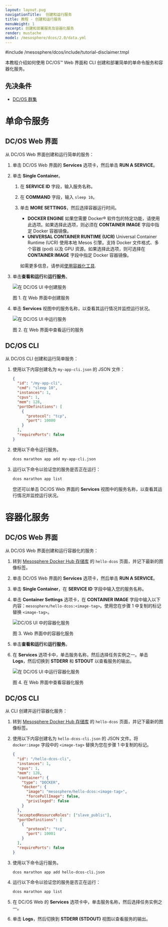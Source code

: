 ```yaml
---
layout: layout.pug
navigationTitle:  创建和运行服务
title: 教程 - 创建和运行服务
menuWeight: 1
excerpt: 创建和部署服务及容器化服务
render: mustache
model: /mesosphere/dcos/2.0/data.yml
---
```


#include /mesosphere/dcos/include/tutorial-disclaimer.tmpl

本教程介绍如何使用 DC/OS&trade; Web 界面和 CLI 创建和部署简单的单命令服务和容器化服务。

## 先决条件
- [DC/OS 群集](/mesosphere/dcos/cn/2.0/installing/)

# 单命令服务

## DC/OS Web 界面

从 DC/OS Web 界面创建和运行简单的服务：

1. 单击 DC/OS Web 界面的 **Services** 选项卡，然后单击 **RUN A SERVICE**。
1. 单击 **Single Container**。

   1. 在 **SERVICE ID** 字段，输入服务名称。
   1. 在 **COMMAND** 字段，输入 `sleep 10`。
   1. 单击 **MORE SETTINGS**，然后选择容器运行时间。

      - **DOCKER ENGINE** 如果您需要 Docker&reg; 软件包的特定功能，请使用此选项。如果选择此选项，则必须在 **CONTAINER IMAGE** 字段中指定 Docker 容器镜像。
      - **UNIVERSAL CONTAINER RUNTIME (UCR)** Universal Container Runtime (UCR) 使用本地 Mesos 引擎。支持 Docker 文件格式、多个容器 (pod) 以及 GPU 资源。如果选择此选项，则可选择在 **CONTAINER IMAGE** 字段中指定 Docker 容器镜像。

      如需更多信息，请参阅[使用容器化工具](/mesosphere/dcos/cn/2.0/deploying-services/containerizers/).

1. 单击**查看和运行**和**运行服务**。

    ![在 DC/OS UI 中创建服务](/mesosphere/dcos/cn/2.0/img/deploy-svs-ui.png)

    图 1. 在 Web 界面中创建服务

1. 单击 **Services** 视图中的服务名称，以查看其运行情况并监控运行状况。

    ![在 DC/OS UI 中运行服务](/mesosphere/dcos/cn/2.0/img/GUI-Services-Running_Services_View-1_12.png)

    图 2. 在 Web 界面中查看运行的服务

## DC/OS CLI

从 DC/OS CLI 创建和运行简单服务：

1. 使用以下内容创建名为 `my-app-cli.json` 的 JSON 文件：

    ```json
    {
      "id": "/my-app-cli",
      "cmd": "sleep 10",
      "instances": 1,
      "cpus": 1,
      "mem": 128,
      "portDefinitions": [
        {
          "protocol": "tcp",
          "port": 10000
        }
      ],
      "requirePorts": false
    }
    ```

1. 使用以下命令运行服务。

    ```bash
    dcos marathon app add my-app-cli.json
    ```

1. 运行以下命令以验证您的服务是否正在运行：

    ```bash
    dcos marathon app list
    ```

    您还可以单击 DC/OS Web 界面的 **Services** 视图中的服务名称，以查看其运行情况并监控运行状况。

# 容器化服务

## DC/OS Web 界面

从 DC/OS Web 界面创建和运行容器化的服务：

1. 转到 [Mesosphere Docker Hub 存储库](https://hub.docker.com/r/mesosphere/hello-dcos/tags/) 的 `hello-dcos` 页面，并记下最新的图像标签。
1. 单击 DC/OS Web 界面的 **Services** 选项卡，然后单击 **RUN A SERVICE**。
1. 单击 **Single Container**，在 **SERVICE ID** 字段中输入您的服务名称。
1. 单击 **Container Settings** 选项卡，在 **CONTAINER IMAGE** 字段中输入以下内容：`mesosphere/hello-dcos:<image-tag>`。使用您在步骤 1 中复制的标记替换 `<image-tag>`。

    ![DC/OS UI 中的容器化服务](/mesosphere/dcos/cn/2.0/img/deploy-container-ui.png)

    图 3. Web 界面中的容器化服务

1. 单击**查看和运行**和**运行服务**。
1. 在 **Services** 选项卡中，单击服务名称，然后选择任务实例之一。单击 **Logs**，然后切换到 **STDERR** 和 **STDOUT** 以查看服务的输出。

    ![在 DC/OS UI 中运行容器化服务](/mesosphere/dcos/cn/2.0/img/container-running-ui.png)

    图 4. 在 Web 界面中查看容器化服务

## DC/OS CLI

从 CLI 创建并运行容器化服务：


1. 转到 [Mesosphere Docker Hub 存储库](https://hub.docker.com/r/mesosphere/hello-dcos/tags/) 的 `hello-dcos` 页面，并记下最新的图像标签。
1. 使用以下内容创建名为 `hello-dcos-cli.json` 的 JSON 文件。将 `docker:image` 字段中的 `<image-tag>` 替换为您在步骤 1 中复制的标记。

    ```json
    {
      "id": "/hello-dcos-cli",
      "instances": 1,
      "cpus": 1,
      "mem": 128,
      "container": {
        "type": "DOCKER",
        "docker": {
          "image": "mesosphere/hello-dcos:<image-tag>",
          "forcePullImage": false,
          "privileged": false
        }
      },
      "acceptedResourceRoles": ["slave_public"],
      "portDefinitions": [
        {
          "protocol": "tcp",
          "port": 10001
        }
      ],
      "requirePorts": false
    }
    ```

1. 使用以下命令运行服务。

    ```bash
    dcos marathon app add hello-dcos-cli.json
    ```

1. 运行以下命令以验证您的服务是否正在运行：

    ```bash
    dcos marathon app list
    ```

1. 在 DC/OS Web 的 **Services** 选项卡中，单击服务名称，然后选择任务实例之一。
1. 单击 **Logs**，然后切换到 **STDERR (STDOUT)** 视图以查看服务的输出。

